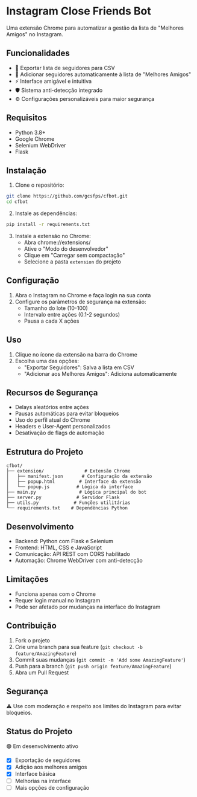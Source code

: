 # Instagram Close Friends Bot

Uma extensão Chrome para automatizar a gestão da lista de "Melhores Amigos" no Instagram.

## Funcionalidades

- 🔄 Exportar lista de seguidores para CSV
- 👥 Adicionar seguidores automaticamente à lista de "Melhores Amigos"
- ⚡ Interface amigável e intuitiva
- 🛡️ Sistema anti-detecção integrado
- ⚙️ Configurações personalizáveis para maior segurança

## Requisitos

- Python 3.8+
- Google Chrome
- Selenium WebDriver
- Flask

## Instalação

1. Clone o repositório:
```bash
git clone https://github.com/gcsfps/cfbot.git
cd cfbot
```

2. Instale as dependências:
```bash
pip install -r requirements.txt
```

3. Instale a extensão no Chrome:
   - Abra chrome://extensions/
   - Ative o "Modo do desenvolvedor"
   - Clique em "Carregar sem compactação"
   - Selecione a pasta `extension` do projeto

## Configuração

1. Abra o Instagram no Chrome e faça login na sua conta
2. Configure os parâmetros de segurança na extensão:
   - Tamanho do lote (10-100)
   - Intervalo entre ações (0.1-2 segundos)
   - Pausa a cada X ações

## Uso

1. Clique no ícone da extensão na barra do Chrome
2. Escolha uma das opções:
   - "Exportar Seguidores": Salva a lista em CSV
   - "Adicionar aos Melhores Amigos": Adiciona automaticamente

## Recursos de Segurança

- Delays aleatórios entre ações
- Pausas automáticas para evitar bloqueios
- Uso do perfil atual do Chrome
- Headers e User-Agent personalizados
- Desativação de flags de automação

## Estrutura do Projeto

```
cfbot/
├── extension/               # Extensão Chrome
│   ├── manifest.json       # Configuração da extensão
│   ├── popup.html         # Interface da extensão
│   └── popup.js          # Lógica da interface
├── main.py                # Lógica principal do bot
├── server.py             # Servidor Flask
├── utils.py             # Funções utilitárias
└── requirements.txt    # Dependências Python
```

## Desenvolvimento

- Backend: Python com Flask e Selenium
- Frontend: HTML, CSS e JavaScript
- Comunicação: API REST com CORS habilitado
- Automação: Chrome WebDriver com anti-detecção

## Limitações

- Funciona apenas com o Chrome
- Requer login manual no Instagram
- Pode ser afetado por mudanças na interface do Instagram

## Contribuição

1. Fork o projeto
2. Crie uma branch para sua feature (`git checkout -b feature/AmazingFeature`)
3. Commit suas mudanças (`git commit -m 'Add some AmazingFeature'`)
4. Push para a branch (`git push origin feature/AmazingFeature`)
5. Abra um Pull Request

## Segurança

⚠️ Use com moderação e respeito aos limites do Instagram para evitar bloqueios.

## Status do Projeto

🟢 Em desenvolvimento ativo
- [x] Exportação de seguidores
- [x] Adição aos melhores amigos
- [x] Interface básica
- [ ] Melhorias na interface
- [ ] Mais opções de configuração
